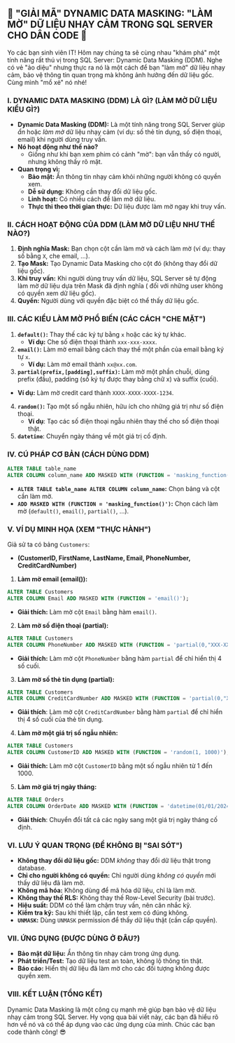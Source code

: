 ## **🚀 "GIẢI MÃ" DYNAMIC DATA MASKING: "LÀM MỜ" DỮ LIỆU NHẠY CẢM TRONG SQL SERVER CHO DÂN CODE 🚀**

Yo các bạn sinh viên IT! Hôm nay chúng ta sẽ cùng nhau "khám phá" một tính năng rất thú vị trong SQL Server: Dynamic
Data Masking (DDM). Nghe có vẻ "ảo diệu" nhưng thực ra nó là một cách để bạn "làm mờ" dữ liệu nhạy cảm, bảo vệ thông tin
quan trọng mà không ảnh hưởng đến dữ liệu gốc. Cùng mình "mổ xẻ" nó nhé!

### **I. DYNAMIC DATA MASKING (DDM) LÀ GÌ? (LÀM MỜ DỮ LIỆU KIỂU GÌ?)**

- **Dynamic Data Masking (DDM):** Là một tính năng trong SQL Server giúp _ẩn_ hoặc _làm mờ_ dữ liệu nhạy cảm (ví dụ: số
  thẻ tín dụng, số điện thoại, email) khi người dùng truy vấn.
- **Nó hoạt động như thế nào?**
    - Giống như khi bạn xem phim có cảnh "mờ": bạn vẫn thấy có người, nhưng không thấy rõ mặt.
- **Quan trọng vì:**
    - **Bảo mật:** Ẩn thông tin nhạy cảm khỏi những người không có quyền xem.
    - **Dễ sử dụng:** Không cần thay đổi dữ liệu gốc.
    - **Linh hoạt:** Có nhiều cách để làm mờ dữ liệu.
    - **Thực thi theo thời gian thực:** Dữ liệu được làm mờ ngay khi truy vấn.

### **II. CÁCH HOẠT ĐỘNG CỦA DDM (LÀM MỜ DỮ LIỆU NHƯ THẾ NÀO?)**

1. **Định nghĩa Mask:** Bạn chọn cột cần làm mờ và cách làm mờ (ví dụ: thay số bằng `X`, che email, ...).
2. **Tạo Mask:** Tạo Dynamic Data Masking cho cột đó (không thay đổi dữ liệu gốc).
3. **Khi truy vấn:** Khi người dùng truy vấn dữ liệu, SQL Server sẽ tự động làm mờ dữ liệu dựa trên Mask đã định nghĩa (
   đối với những user không có quyền xem dữ liệu gốc).
4. **Quyền:** Người dùng với quyền đặc biệt có thể thấy dữ liệu gốc.

### **III. CÁC KIỂU LÀM MỜ PHỔ BIẾN (CÁC CÁCH "CHE MẶT")**

1. **`default()`:** Thay thế các ký tự bằng `x` hoặc các ký tự khác.
    - **Ví dụ:** Che số điện thoại thành `xxx-xxx-xxxx`.
2. **`email()`:** Làm mờ email bằng cách thay thế một phần của email bằng ký tự `x`.
    - **Ví dụ:** Làm mờ email thành `xx@xx.com`.
3. **`partial(prefix,[padding],suffix)`:** Làm mờ một phần chuỗi, dùng prefix (đầu), padding (số ký tự được thay bằng
   chữ x) và suffix (cuối).

- **Ví dụ:** Làm mờ credit card thành `XXXX-XXXX-XXXX-1234`.

4. **`random()`:** Tạo một số ngẫu nhiên, hữu ích cho những giá trị như số điện thoại.
    - **Ví dụ**: Tạo các số điện thoại ngẫu nhiên thay thế cho số điện thoại thật.
5. **`datetime`**: Chuyển ngày tháng về một giá trị cố định.

### **IV. CÚ PHÁP CƠ BẢN (CÁCH DÙNG DDM)**

```sql
ALTER TABLE table_name
ALTER COLUMN column_name ADD MASKED WITH (FUNCTION = 'masking_function()');
```

- **`ALTER TABLE table_name ALTER COLUMN column_name`:** Chọn bảng và cột cần làm mờ.
- **`ADD MASKED WITH (FUNCTION = 'masking_function()')`:** Chọn cách làm mờ (`default()`, `email()`, `partial()`, ...).

### **V. VÍ DỤ MINH HỌA (XEM "THỰC HÀNH")**

Giả sử ta có bảng `Customers`:

- **(CustomerID, FirstName, LastName, Email, PhoneNumber, CreditCardNumber)**

1. **Làm mờ email (email()):**

```sql
ALTER TABLE Customers
ALTER COLUMN Email ADD MASKED WITH (FUNCTION = 'email()');
```

- **Giải thích:** Làm mờ cột `Email` bằng hàm `email()`.

2. **Làm mờ số điện thoại (partial):**

```sql
ALTER TABLE Customers
ALTER COLUMN PhoneNumber ADD MASKED WITH (FUNCTION = 'partial(0,"XXX-XXX-", 4)');
```

- **Giải thích:** Làm mờ cột `PhoneNumber` bằng hàm `partial` để chỉ hiển thị 4 số cuối.

3. **Làm mờ số thẻ tín dụng (partial):**

```sql
ALTER TABLE Customers
ALTER COLUMN CreditCardNumber ADD MASKED WITH (FUNCTION = 'partial(0,"XXXX-XXXX-XXXX-",4)');
```

- **Giải thích**: Làm mờ cột `CreditCardNumber` bằng hàm `partial` để chỉ hiển thị 4 số cuối của thẻ tín dụng.

4. **Làm mờ một giá trị số ngẫu nhiên:**

```sql
ALTER TABLE Customers
ALTER COLUMN CustomerID ADD MASKED WITH (FUNCTION = 'random(1, 1000)');
```

- **Giải thích:** Làm mờ cột `CustomerID` bằng một số ngẫu nhiên từ 1 đến 1000.

5. **Làm mờ giá trị ngày tháng:**

```sql
ALTER TABLE Orders
ALTER COLUMN OrderDate ADD MASKED WITH (FUNCTION = 'datetime(01/01/2024)')
```

- **Giải thích**: Chuyển đổi tất cả các ngày sang một giá trị ngày tháng cố định.

### **VI. LƯU Ý QUAN TRỌNG (ĐỂ KHÔNG BỊ "SAI SÓT")**

- **Không thay đổi dữ liệu gốc:** DDM _không_ thay đổi dữ liệu thật trong database.
- **Chỉ cho người không có quyền:** Chỉ người dùng _không có quyền_ mới thấy dữ liệu đã làm mờ.
- **Không mã hóa:** Không dùng để mã hóa dữ liệu, chỉ là làm mờ.
- **Không thay thế RLS:** Không thay thế Row-Level Security (bài trước).
- **Hiệu suất:** DDM có thể làm chậm truy vấn, nên cân nhắc kỹ.
- **Kiểm tra kỹ:** Sau khi thiết lập, cần test xem có đúng không.
- **`UNMASK`:** Dùng `UNMASK` permission để thấy dữ liệu thật (cần cấp quyền).

### **VII. ỨNG DỤNG (ĐƯỢC DÙNG Ở ĐÂU?)**

- **Bảo mật dữ liệu:** Ẩn thông tin nhạy cảm trong ứng dụng.
- **Phát triển/Test:** Tạo dữ liệu test an toàn, không lộ thông tin thật.
- **Báo cáo:** Hiển thị dữ liệu đã làm mờ cho các đối tượng không được quyền xem.

### **VIII. KẾT LUẬN (TỔNG KẾT)**

Dynamic Data Masking là một công cụ mạnh mẽ giúp bạn bảo vệ dữ liệu nhạy cảm trong SQL Server. Hy vọng qua bài viết này,
các bạn đã hiểu rõ hơn về nó và có thể áp dụng vào các ứng dụng của mình. Chúc các bạn code thành công! 😎
